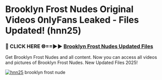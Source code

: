 # Brooklyn Frost Nudes Original Videos 0nlyFans Leaked - Files Updated! (hnn25)

<h3>🔴 CLICK HERE 🌐==►► <a href="https://tinyurl.com/52m3yx9h" rel="nofollow">Brooklyn Frost Nudes Updated Files</a></h3>

Get Brooklyn Frost Nudes and all content. Now you can access all videos and pictures of Brooklyn Frost Nudes. New Updated Files 2025!

[![hnn25](https://i.imgur.com/TnHtlc8.gif)](https://tinyurl.com/52m3yx9h)
brooklyn frost nude